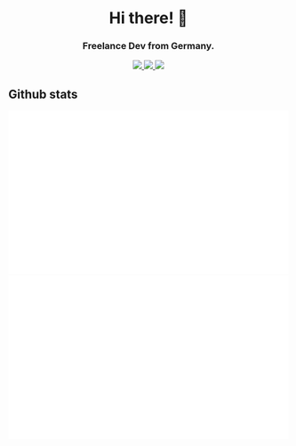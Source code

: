 <h1 align="center"> Hi there! 👋</h1>
<h3 align="center">Freelance Dev from Germany.</h3>
<p align="center">
  
  <a href="https://discord.gg/tQSBxQY9BA">
    <img src="https://img.shields.io/discord/483551326232641544?label=discord&color=5865F2&logo=discord&logoColor=616eff">
  </a>

  <a href="https://www.twitch.tv/arcadearchie">
    <img src="https://img.shields.io/twitch/status/arcadearchie">
  </a>

  <a href="https://twitter.com/ArcadeArchie">
    <img src="https://img.shields.io/twitter/follow/ArcadeArchie">
  </a>
</p>

## Github stats
![GitHub stats](https://github.com/ArcadeArchie/github-stats/blob/master/generated/overview.svg)
![Langs](https://github.com/ArcadeArchie/github-stats/blob/master/generated/languages.svg)
